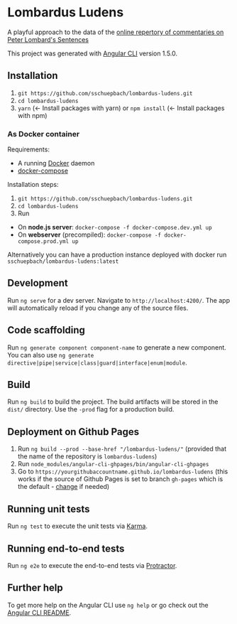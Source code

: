# Lombardus Ludens

A playful approach to the data of the [online repertory of commentaries on Peter Lombard's Sentences](https://rcs.philsem.unibas.ch/)

This project was generated with [Angular CLI](https://github.com/angular/angular-cli) version 1.5.0.

## Installation

1. `git https://github.com/sschuepbach/lombardus-ludens.git`
2. `cd lombardus-ludens`
3. `yarn` (<- Install packages with yarn) or `npm install` (<- Install packages with npm)

### As Docker container

Requirements:
* A running [Docker](https://docker.com) daemon
* [docker-compose](https://docs.docker.com/compose/)

Installation steps:
1. `git https://github.com/sschuepbach/lombardus-ludens.git`
2. `cd lombardus-ludens`
3. Run
  - On **node.js server**: `docker-compose -f docker-compose.dev.yml up`
  - On **webserver** (precompiled): `docker-compose -f docker-compose.prod.yml up`

Alternatively you can have a production instance deployed with docker run `sschuepbach/lombardus-ludens:latest`

## Development

Run `ng serve` for a dev server. Navigate to `http://localhost:4200/`. The app will automatically reload if you change any of the source files.

## Code scaffolding

Run `ng generate component component-name` to generate a new component. You can also use `ng generate directive|pipe|service|class|guard|interface|enum|module`.

## Build

Run `ng build` to build the project. The build artifacts will be stored in the `dist/` directory. Use the `-prod` flag for a production build.

## Deployment on Github Pages

1. Run `ng build --prod --base-href "/lombardus-ludens/"` (provided that the name of the repository is `lombardus-ludens`)
2. Run `node_modules/angular-cli-ghpages/bin/angular-cli-ghpages`
3. Go to `https://yourgithubaccountname.github.io/lombardus-ludens` (this works if the source of Github Pages is set to branch `gh-pages` which is the default - [change](./settings/) if needed)

## Running unit tests

Run `ng test` to execute the unit tests via [Karma](https://karma-runner.github.io).

## Running end-to-end tests

Run `ng e2e` to execute the end-to-end tests via [Protractor](http://www.protractortest.org/).

## Further help

To get more help on the Angular CLI use `ng help` or go check out the [Angular CLI README](https://github.com/angular/angular-cli/blob/master/README.md).
